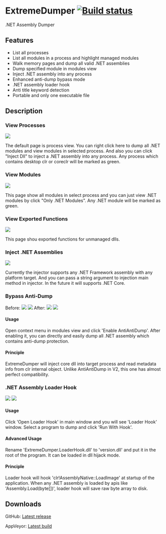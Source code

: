 # ExtremeDumper [![Build status](https://ci.appveyor.com/api/projects/status/f6kyx4yv68lwain0?svg=true)](https://ci.appveyor.com/project/wwh1004/extremedumper)
.NET Assembly Dumper

## Features
* List all processes
* List all modules in a process and highlight managed modules
* Walk memory pages and dump all valid .NET assemblies
* Dump specified module in modules view
* Inject .NET assembly into any process
* Enhanced anti-dump bypass mode
* .NET assembly loader hook
* Anti title keyword detection
* Portable and only one executable file

## Description
### View Processes
![](./Images/ProcessView.png)

The default page is process view. You can right click here to dump all .NET modules and view modules in selected process. And also you can click "Inject Dll" to inject a .NET assembly into any process. Any process which contains desktop clr or coreclr will be marked as green.

### View Modules
![](./Images/ModuleView.png)

This page show all modules in select process and you can just view .NET modules by click "Only .NET Modules". Any .NET module will be marked as green.

### View Exported Functions
![](./Images/ExportFunctionView.png)

This page shou exported functions for unmanaged dlls.

### Inject .NET Assemblies
![](./Images/InjectManagedDll.png)

Currently the injector supports any .NET Framework assembly with any platform target. And you can pass a string argument to injection main method in injector. In the future it will supports .NET Core.

### Bypass Anti-Dump
Before:
![](./Images/AntiAntiDump1.png)
![](./Images/AntiAntiDump3.png)
After:
![](./Images/AntiAntiDump2.png)
![](./Images/AntiAntiDump4.png)

#### Usage
Open context menu in modules view and click 'Enable AntiAntiDump'. After enabling it, you can directly and easily dump all .NET assembly which contains anti-dump protection.

#### Principle
ExtremeDumper will inject core dll into target process and read metadata info from clr internal object. Unlike AntiAntiDump in V2, this one has almost perfect compatibility.

### .NET Assembly Loader Hook
![](./Images/LoaderHook1.png)
![](./Images/LoaderHook2.png)

#### Usage
Click 'Open Loader Hook' in main window and you will see 'Loader Hook' window. Select a program to dump and click 'Run With Hook'. 

#### Advanced Usage
Rename 'ExtremeDumper.LoaderHook.dll' to 'version.dll' and put it in the root of the program. It can be loaded in dll hijack mode.

#### Principle
Loader hook will hook 'clr!AssemblyNative::LoadImage' at startup of the application. When any .NET assembly is loaded by apis like 'Assembly.Load(byte[])', loader hook will save raw byte array to disk.

## Downloads
GitHub: [Latest release](https://github.com/wwh1004/ExtremeDumper/releases/latest/download/ExtremeDumper.zip)

AppVeyor: [Latest build](https://ci.appveyor.com/api/buildjobs/ytfttpe2ev8kyheu/artifacts/bin%2FRelease%2FExtremeDumper.zip)
